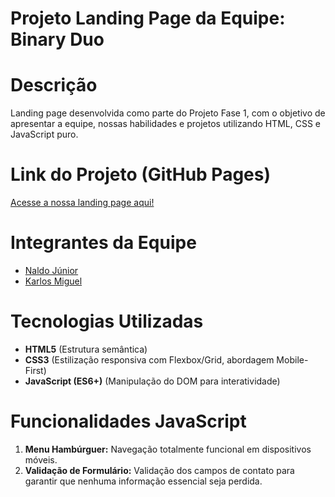 # Projeto Landing Page da Equipe: Binary Duo

# Descrição
Landing page desenvolvida como parte do Projeto Fase 1, com o objetivo de apresentar a equipe, nossas habilidades e projetos utilizando HTML, CSS e JavaScript puro.

# Link do Projeto (GitHub Pages)
[Acesse a nossa landing page aqui!](URL_AQUI_DEPOIS_DA_PUBLICACAO)

# Integrantes da Equipe
* [Naldo Júnior](https://github.com/usuario1)
* [Karlos Miguel](https://github.com/usuario2)


# Tecnologias Utilizadas
* **HTML5** (Estrutura semântica)
* **CSS3** (Estilização responsiva com Flexbox/Grid, abordagem Mobile-First)
* **JavaScript (ES6+)** (Manipulação do DOM para interatividade)

# Funcionalidades JavaScript
1.  **Menu Hambúrguer:** Navegação totalmente funcional em dispositivos móveis.
2.  **Validação de Formulário:** Validação dos campos de contato para garantir que nenhuma informação essencial seja perdida.
